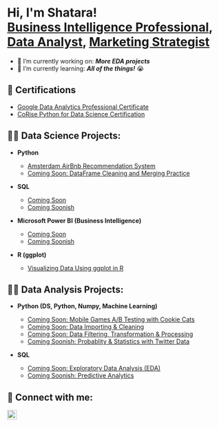 <h1>Hi, I'm Shatara! <br/><a href="https://www.linkedin.com/in/sgeter">Business Intelligence Professional</a>, <a href="https://github.com/heyshatara">Data Analyst</a>, <a href="https://www.linkedin.com/in/sgeter">Marketing Strategist</a></h1>

- 🔭 I’m currently working on: <b><i>More EDA projects</b></i>
- 🌱 I’m currently learning: <b><i>All of the things!</b></i> 😭

<h2>📜 Certifications</h2>

- [Google Data Analytics Professional Certificate](https://www.credly.com/badges/837babb1-e05f-4ac2-8b10-2a97b1411a96)
- [CoRise Python for Data Science Certification](https://www.credential.net/d9e36d81-facb-43c5-a083-8e311d74bb7b#gs.xwxzw4)

<h2>👨‍💻 Data Science Projects:</h2>

- <b>Python</b>
  - [Amsterdam AirBnb Recommendation System](https://github.com/heyshatara/numpy-airbnb)
  - [Coming Soon: DataFrame Cleaning and Merging Practice](https://github.com/heyshatara/numpy-airbnb)
  
- <b>SQL</b>
  - [Coming Soon](https://github.com/heyshatara/numpy-airbnb)
  - [Coming Soonish](https://github.com/heyshatara/numpy-airbnb)
 
- <b>Microsoft Power BI (Business Intelligence)</b>
  - [Coming Soon](https://github.com/heyshatara/numpy-airbnb)
  - [Coming Soonish](https://github.com/heyshatara/numpy-airbnb)
  
- <b>R (ggplot)</b>
  - [Visualizing Data Using ggplot in R](https://github.com/heyshatara/numpy-airbnb)

<h2>👨‍💻 Data Analysis Projects:</h2>

- <b>Python (DS, Python, Numpy, Machine Learning)</b>
  - [Coming Soon: Mobile Games A/B Testing with Cookie Cats](https://github.com/heyshatara/numpy-airbnb)
  - [Coming Soon: Data Importing & Cleaning](https://github.com/heyshatara/numpy-airbnb)
  - [Coming Soon: Data Filtering, Transformation & Processing](https://github.com/heyshatara/numpy-airbnb) 
  - [Coming Soonish: Probablity & Statistics with Twitter Data](https://github.com/heyshatara/numpy-airbnb)

- <b>SQL</b>
  - [Coming Soon: Exploratory Data Analysis (EDA)](https://github.com/heyshatara/numpy-airbnb)
  - [Coming Soonish: Predictive Analytics](https://github.com/heyshatara/numpy-airbnb)

<h2> 🤳 Connect with me:</h2>

[<img align="left" alt="LinkedInIcon | LinkedIn" width="22px" src="https://cdn.jsdelivr.net/npm/simple-icons@v3/icons/linkedin.svg" />][linkedin]

[linkedin]: https://linkedin.com/in/sgeter

<!--
**heyshatara/heyshatara** is a ✨ _special_ ✨ repository because its `README.md` (this file) appears on your GitHub profile.
-->
